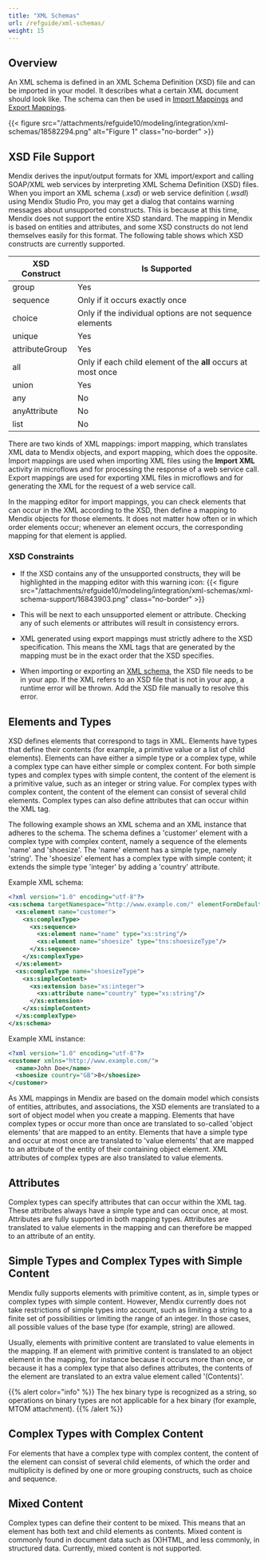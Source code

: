 ```yaml
---
title: "XML Schemas"
url: /refguide/xml-schemas/
weight: 15
---
```


## Overview

An XML schema is defined in an XML Schema Definition (XSD) file and can be imported in your model. It describes what a certain XML document should look like. The schema can then be used in [Import Mappings](/refguide/import-mappings/) and [Export Mappings](/refguide/export-mappings/).

{{< figure src="/attachments/refguide10/modeling/integration/xml-schemas/18582294.png" alt="Figure 1" class="no-border" >}}

## XSD File Support

Mendix derives the input/output formats for XML import/export and calling SOAP/XML web services by interpreting XML Schema Definition (XSD) files. When you import an XML schema (*.xsd*) or web service definition (*.wsdl*) using Mendix Studio Pro, you may get a dialog that contains warning messages about unsupported constructs. This is because at this time, Mendix does not support the entire XSD standard. The mapping in Mendix is based on entities and attributes, and some XSD constructs do not lend themselves easily for this format. The following table shows which XSD constructs are currently supported.

| XSD Construct | Is Supported |
| --- | --- |
| group | Yes |
| sequence | Only if it occurs exactly once |
| choice | Only if the individual options are not sequence elements |
| unique | Yes |
| attributeGroup | Yes |
| all | Only if each child element of the **all** occurs at most once |
| union | Yes |
| any | No |
| anyAttribute | No |
| list | No |

There are two kinds of XML mappings: import mapping, which translates XML data to Mendix objects, and export mapping, which does the opposite. Import mappings are used when importing XML files using the **Import XML** activity in microflows and for processing the response of a web service call. Export mappings are used for exporting XML files in microflows and for generating the XML for the request of a web service call.

In the mapping editor for import mappings, you can check elements that can occur in the XML according to the XSD, then define a mapping to Mendix objects for those elements. It does not matter how often or in which order elements occur; whenever an element occurs, the corresponding mapping for that element is applied.

### XSD Constraints

* If the XSD contains any of the unsupported constructs, they will be highlighted in the mapping editor with this warning icon: {{< figure src="/attachments/refguide10/modeling/integration/xml-schemas/xml-schema-support/16843903.png" class="no-border" >}}

* This will be next to each unsupported element or attribute. Checking any of such elements or attributes will result in consistency errors. 

* XML generated using export mappings must strictly adhere to the XSD specification. This means the XML tags that are generated by the mapping must be in the exact order that the XSD specifies.

* When importing or exporting an [XML schema](/refguide/xml-schema-support/), the XSD file needs to be in your app. If the XML refers to an XSD file that is not in your app, a runtime error will be thrown. Add the XSD file manually to resolve this error.

## Elements and Types

XSD defines elements that correspond to tags in XML. Elements have types that define their contents (for example, a primitive value or a list of child elements). Elements can have either a simple type or a complex type, while a complex type can have either simple or complex content. For both simple types and complex types with simple content, the content of the element is a primitive value, such as an integer or string value. For complex types with complex content, the content of the element can consist of several child elements. Complex types can also define attributes that can occur within the XML tag.

The following example shows an XML schema and an XML instance that adheres to the schema. The schema defines a 'customer' element with a complex type with complex content, namely a sequence of the elements 'name' and 'shoesize'. The 'name' element has a simple type, namely 'string'. The 'shoesize' element has a complex type with simple content; it extends the simple type 'integer' by adding a 'country' attribute.

Example XML schema:

```xml
<?xml version="1.0" encoding="utf-8"?>
<xs:schema targetNamespace="http://www.example.com/" elementFormDefault="qualified" xmlns:tns="http://www.example.com/" xmlns:xs="http://www.w3.org/2001/XMLSchema">
  <xs:element name="customer">
    <xs:complexType>
      <xs:sequence>
        <xs:element name="name" type="xs:string"/>
        <xs:element name="shoesize" type="tns:shoesizeType"/>
      </xs:sequence>
    </xs:complexType>
  </xs:element>
  <xs:complexType name="shoesizeType">
    <xs:simpleContent>
      <xs:extension base="xs:integer">
        <xs:attribute name="country" type="xs:string"/>
      </xs:extension>
    </xs:simpleContent>
  </xs:complexType>
</xs:schema>

```

Example XML instance:

```xml
<?xml version="1.0" encoding="utf-8"?>
<customer xmlns="http://www.example.com/">
  <name>John Doe</name>
  <shoesize country="GB">8</shoesize>
</customer>

```

As XML mappings in Mendix are based on the domain model which consists of entities, attributes, and associations, the XSD elements are translated to a sort of object model when you create a mapping. Elements that have complex types or occur more than once are translated to so-called 'object elements' that are mapped to an entity. Elements that have a simple type and occur at most once are translated to 'value elements' that are mapped to an attribute of the entity of their containing object element. XML attributes of complex types are also translated to value elements.

## Attributes

Complex types can specify attributes that can occur within the XML tag. These attributes always have a simple type and can occur once, at most. Attributes are fully supported in both mapping types. Attributes are translated to value elements in the mapping and can therefore be mapped to an attribute of an entity.

## Simple Types and Complex Types with Simple Content

Mendix fully supports elements with primitive content, as in, simple types or complex types with simple content. However, Mendix currently does not take restrictions of simple types into account, such as limiting a string to a finite set of possibilities or limiting the range of an integer. In those cases, all possible values of the base type (for example, string) are allowed.

Usually, elements with primitive content are translated to value elements in the mapping. If an element with primitive content is translated to an object element in the mapping, for instance because it occurs more than once, or because it has a complex type that also defines attributes, the contents of the element are translated to an extra value element called '(Contents)'.

{{% alert color="info" %}}
The hex binary type is recognized as a string, so operations on binary types are not applicable for a hex binary (for example, MTOM attachment).
{{% /alert %}}

## Complex Types with Complex Content

For elements that have a complex type with complex content, the content of the element can consist of several child elements, of which the order and multiplicity is defined by one or more grouping constructs, such as choice and sequence. 

## Mixed Content

Complex types can define their content to be mixed. This means that an element has both text and child elements as contents. Mixed content is commonly found in document data such as (X)HTML, and less commonly, in structured data. Currently, mixed content is not supported.
